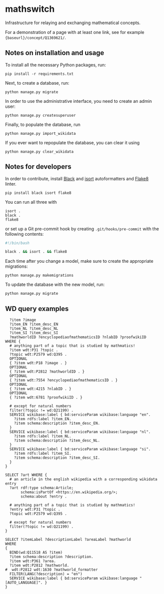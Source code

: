 # mathswitch

Infrastructure for relaying and exchanging mathematical concepts.

For a demonstration of a page with at least one link, see for example `{baseurl}/concept/Q1369621/`.

## Notes on installation and usage

To install all the necessary Python packages, run:

    pip install -r requirements.txt

Next, to create a database, run:

    python manage.py migrate

In order to use the administrative interface, you need to create an admin user:

    python manage.py createsuperuser

Finally, to populate the database, run

    python manage.py import_wikidata

If you ever want to repopulate the database, you can clear it using

    python manage.py clear_wikidata

## Notes for developers

In order to contribute, install [Black](https://github.com/psf/black) and [isort](https://pycqa.github.io/isort/) autoformatters and [Flake8](https://flake8.pycqa.org/) linter.

    pip install black isort flake8

You can run all three with

    isort .
    black .
    flake8

or set up a Git pre-commit hook by creating `.git/hooks/pre-commit` with the following contents:

```bash
#!/bin/bash

black . && isort . && flake8
```

Each time after you change a model, make sure to create the appropriate migrations:

    python manage.py makemigrations

To update the database with the new model, run:

    python manage.py migrate

## WD query examples

```
  ?item ?image
  ?item_EN ?item_desc_EN
  ?item_NL ?item_desc_NL
  ?item_SI ?item_desc_SI
  ?mathworldID ?encyclopediaofmathematicsID ?nlabID ?proofwikiID
WHERE {
  # anything part of a topic that is studied by mathmatics!
  ?item wdt:P31 ?topic .
  ?topic wdt:P2579 wd:Q395 .
  OPTIONAL
  { ?item wdt:P18 ?image . }
  OPTIONAL
  { ?item wdt:P2812 ?mathworldID . }
  OPTIONAL
  { ?item wdt:7554 ?encyclopediaofmathematicsID . }
  OPTIONAL
  { ?item wdt:4215 ?nlabID . }
  OPTIONAL
  { ?item wdt:6781 ?proofwikiID . }
  
  # except for natural numbers
  filter(?topic != wd:Q21199) .
  SERVICE wikibase:label { bd:serviceParam wikibase:language "en".
    ?item rdfs:label ?item_EN.
    ?item schema:description ?item_desc_EN.
  }
  SERVICE wikibase:label { bd:serviceParam wikibase:language "nl".
    ?item rdfs:label ?item_NL.
    ?item schema:description ?item_desc_NL.
  }
  SERVICE wikibase:label { bd:serviceParam wikibase:language "si".
    ?item rdfs:label ?item_SI.
    ?item schema:description ?item_desc_SI.
  }
}
```

```
SELECT ?art WHERE {
  # an article in the english wikipedia with a corresponding wikidata entry
  ?art rdf:type schema:Article;
       schema:isPartOf <https://en.wikipedia.org/>;
       schema:about ?entry .

  # anything part of a topic that is studied by mathmatics!
  ?entry wdt:P31 ?topic .
  ?topic wdt:P2579 wd:Q395 .

  # except for natural numbers
  filter(?topic != wd:Q21199) .
}
```

```
SELECT ?itemLabel ?descriptionLabel ?areaLabel ?mathworld
WHERE
{
  BIND(wd:Q11518 AS ?item)
  ?item schema:description ?description.
  ?item wdt:P361 ?area.
  ?item wdt:P2812 ?mathworld.
#  wdt:P2812 wdt:1630 ?mathworld_formatter
  FILTER(LANG(?description) = "en")
  SERVICE wikibase:label { bd:serviceParam wikibase:language "[AUTO_LANGUAGE]". }
}
```
